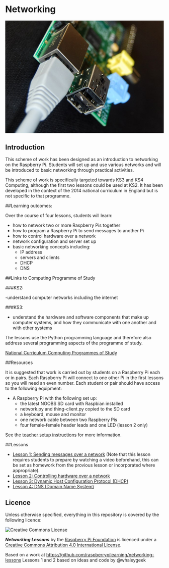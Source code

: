 # Networking

![Networked Raspberry Pi](pi-network.jpg)

## Introduction

This scheme of work has been designed as an introduction to networking on the Raspberry Pi. Students will set up and use various networks and will be introduced to basic networking through practical activities.

This scheme of work is specifically targeted towards KS3 and KS4 Computing, although the first two lessons could be used at KS2. It has been developed in the context of the 2014 national curriculum in England but is not specific to that programme.

##Learning outcomes:

Over the course of four lessons, students will learn:

- how to network two or more Raspberry Pis together
- how to program a Raspberry Pi to send messages to another Pi
- how to control hardware over a network
- network configuration and server set up
- basic networking concepts including:
	- IP address
	- servers and clients
	- DHCP
	- DNS

##Links to Computing Programme of Study

###KS2:

-understand computer networks including the internet

###KS3:

- understand the hardware and software components that make up computer systems,
and how they communicate with one another and with other systems

The lessons use the Python programming language and therefore also address several programming aspects of the programme of study.

[National Curriculum Computing Programmes of Study](https://www.gov.uk/government/publications/national-curriculum-in-england-computing-programmes-of-study/national-curriculum-in-england-computing-programmes-of-study#key-stage-3)

##Resources

It is suggested that work is carried out by students on a Raspberry Pi each or in pairs. Each Raspberry Pi will connect to one other Pi in the first lessons so you will need an even number. Each student or pair should have access to the following equipment:

- A Raspberry Pi with the following set up:
  - the latest NOOBS SD card with Raspbian installed
  - network.py and thing-client.py copied to the SD card
  - a keyboard, mouse and monitor
  - one network cable between two Raspberry Pis
  - four female-female header leads and one LED (lesson 2 only)

See the [teacher setup instructions](teacher-instructions.md) for more information.

##Lessons

- [Lesson 1: Sending messages over a network](Lesson-1/lesson-plan-1.md) (Note that this lesson requires students to prepare by watching a video beforehand, this can be set as homework from the provious lesson or incorporated where appropriate).
- [Lesson 2: Controlling hardware over a network](Lesson-2/lesson-plan-2.md)
- [Lesson 3: Dynamic Host Configuration Protocol (DHCP)]()
- [Lesson 4: DNS (Domain Name System)]()

## Licence

Unless otherwise specified, everything in this repository is covered by the following licence:

![Creative Commons License](http://i.creativecommons.org/l/by-sa/4.0/88x31.png)

***Networking Lessons*** by the [Raspberry Pi Foundation](http://raspberrypi.org) is licenced under a [Creative Commons Attribution 4.0 International License](http://creativecommons.org/licenses/by-sa/4.0/).

Based on a work at https://github.com/raspberrypilearning/networking-lessons
Lessons 1 and 2 based on ideas and code by @whaleygeek

